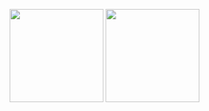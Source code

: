 <!--
**ssheikholeslami/ssheikholeslami** is a ✨ _special_ ✨ repository because its `README.md` (this file) appears on your GitHub profile.

Here are some ideas to get you started:

- 🔭 I’m currently working on ...
- 🌱 I’m currently learning ...
- 👯 I’m looking to collaborate on ...
- 🤔 I’m looking for help with ...
- 💬 Ask me about ...
- 📫 How to reach me: ...
- 😄 Pronouns: ...
- ⚡ Fun fact: ...
-->
<p align="center">
  <img src="https://github-readme-stats.vercel.app/api?username=ssheikholeslami&show_icons=true&theme=radical" height=165>
  <img src="https://github-readme-stats.vercel.app/api/top-langs/?username=ssheikholeslami&layout=compact&theme=radical" height=165>
</p>
